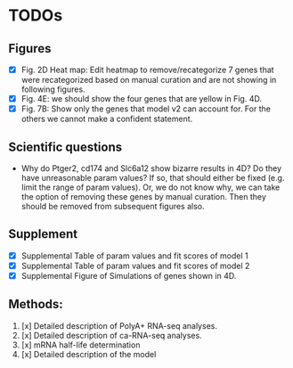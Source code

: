 # TODOs

## Figures
* [x] Fig. 2D Heat map: Edit heatmap to remove/recategorize 7 genes that were recategorized based on manual curation and are not showing in following figures.
* [x] Fig. 4E: we should show the four genes that are yellow in Fig. 4D.
* [x] Fig. 7B: Show only the genes that model v2 can account for. For the others we cannot make a confident statement.

## Scientific questions
* Why do Ptger2, cd174 and Slc6a12 show bizarre results in 4D? Do they have unreasonable param values? If so, that should either be fixed (e.g. limit the range of param values). Or, we do not know why, we can take the option of removing these genes by manual curation. Then they should be removed from subsequent figures also.

## Supplement
- [x] Supplemental Table of param values and fit scores of model 1 
- [x] Supplemental Table of param values and fit scores of model 2 
- [x] Supplemental Figure of Simulations of genes shown in 4D.

## Methods:
1. [x] Detailed description of PolyA+ RNA-seq analyses. 
2. [x] Detailed description of ca-RNA-seq analyses.
3. [x] mRNA half-life determination
4. [x] Detailed description of the model